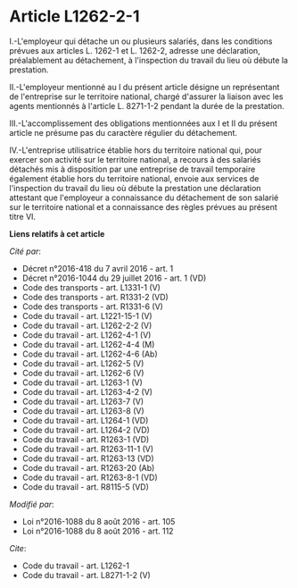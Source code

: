 # Article L1262-2-1

I.-L'employeur qui détache un ou plusieurs salariés, dans les conditions prévues aux articles L. 1262-1 et L. 1262-2, adresse
une déclaration, préalablement au détachement, à l'inspection du travail du lieu où débute la prestation. 

II.-L'employeur mentionné au I du présent article désigne un représentant de l'entreprise sur le territoire national, chargé
d'assurer la liaison avec les agents mentionnés à l'article L. 8271-1-2 pendant la durée de la prestation.

III.-L'accomplissement des obligations mentionnées aux I et II du présent article ne présume pas du caractère régulier du
détachement. 

IV.-L'entreprise utilisatrice établie hors du territoire national qui, pour exercer son activité sur le territoire national,
a recours à des salariés détachés mis à disposition par une entreprise de travail temporaire également établie hors du
territoire national, envoie aux services de l'inspection du travail du lieu où débute la prestation une déclaration attestant
que l'employeur a connaissance du détachement de son salarié sur le territoire national et a connaissance des règles prévues
au présent titre VI.

**Liens relatifs à cet article**

_Cité par_:

  - Décret n°2016-418 du 7 avril 2016 - art. 1
  - Décret n°2016-1044 du 29 juillet 2016 - art. 1 (VD)
  - Code des transports - art. L1331-1 (V)
  - Code des transports - art. R1331-2 (VD)
  - Code des transports - art. R1331-6 (V)
  - Code du travail - art. L1221-15-1 (V)
  - Code du travail - art. L1262-2-2 (V)
  - Code du travail - art. L1262-4-1 (V)
  - Code du travail - art. L1262-4-4 (M)
  - Code du travail - art. L1262-4-6 (Ab)
  - Code du travail - art. L1262-5 (V)
  - Code du travail - art. L1262-6 (V)
  - Code du travail - art. L1263-1 (V)
  - Code du travail - art. L1263-4-2 (V)
  - Code du travail - art. L1263-7 (V)
  - Code du travail - art. L1263-8 (V)
  - Code du travail - art. L1264-1 (VD)
  - Code du travail - art. L1264-2 (VD)
  - Code du travail - art. R1263-1 (VD)
  - Code du travail - art. R1263-11-1 (V)
  - Code du travail - art. R1263-13 (VD)
  - Code du travail - art. R1263-20 (Ab)
  - Code du travail - art. R1263-8-1 (VD)
  - Code du travail - art. R8115-5 (VD)

_Modifié par_:

  - Loi n°2016-1088 du 8 août 2016 - art. 105
  - Loi n°2016-1088 du 8 août 2016 - art. 112

_Cite_:

  - Code du travail - art. L1262-1
  - Code du travail - art. L8271-1-2 (V)
